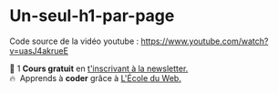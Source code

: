 # Un-seul-h1-par-page

Code source de la vidéo youtube : https://www.youtube.com/watch?v=uasJ4akrueE

🚀 1 **Cours gratuit** en [t'inscrivant à la newsletter.](https://www.le-designer-du-web.com/news) <br>
🔥  &nbsp;Apprends à **coder** grâce à [L'École du Web.](https://www.ecole-du-web.net)
